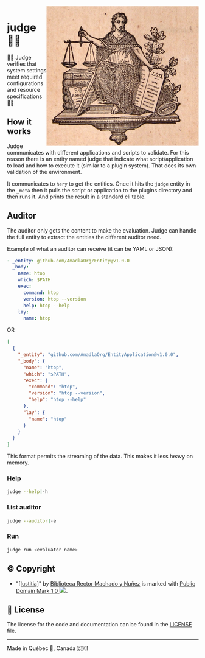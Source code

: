 <img src=".assets/judge.jpg" alt="Justice image" style="width: 400px;" align="right">

# judge 🧑‍⚖️
🧑‍⚖️ Judge verifies that system settings meet required configurations and resource specifications 🧑‍⚖️

## How it works
Judge communicates with different applications and scripts to validate. For this reason there is an entity named judge
that indicate what script/application to load and how to execute it (similar to a plugin system). That does its own
validation of the environment.

It communicates to `hery` to get the entities. Once it hits the `judge` entity in the `_meta` then it pulls the script
or application to the plugins directory and then runs it. And prints the result in a standard cli table.

## Auditor
The auditor only gets the content to make the evaluation. Judge can handle the full entity to extract the entities the
different auditor need.

Example of what an auditor can receive (it can be YAML or JSON):
```yaml
- _entity: github.com/AmadlaOrg/Entity@v1.0.0
  _body:
    name: htop
    which: $PATH
    exec:
      command: htop
      version: htop --version
      help: htop --help
    lay:
      name: htop
```

OR

```json
[
  {
    "_entity": "github.com/AmadlaOrg/EntityApplication@v1.0.0",
    "_body": {
      "name": "htop",
      "which": "$PATH",
      "exec": {
        "command": "htop",
        "version": "htop --version",
        "help": "htop --help"
      },
      "lay": {
        "name": "htop"
      }
    }
  }
]
```

This format permits the streaming of the data. This makes it less heavy on memory.

### Help
```bash
judge --help|-h
```

### List auditor
```bash
judge --auditor|-e
```

### Run
```bash
judge run <evaluator name>
```

## ©️ Copyright
- "<a rel="noopener noreferrer" href="https://www.flickr.com/photos/37667416@N04/3680735931">[Iustitia]</a>" by <a rel="noopener noreferrer" href="https://www.flickr.com/photos/37667416@N04">Biblioteca Rector Machado y Nuñez</a> is marked with <a rel="noopener noreferrer" href="https://creativecommons.org/publicdomain/mark/1.0/?ref=openverse">Public Domain Mark 1.0 <img src="https://mirrors.creativecommons.org/presskit/icons/pd.svg" style="height: 1em; margin-right: 0.125em; display: inline;" /></a>.

## :scroll: License

The license for the code and documentation can be found in the [LICENSE](./LICENSE) file.

---

Made in Québec 🏴󠁣󠁡󠁱󠁣󠁿, Canada 🇨🇦!

